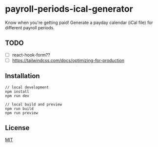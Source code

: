 # payroll-periods-ical-generator
Know when you're getting paid! Generate a payday calendar (iCal file) for different payroll periods.

## TODO
- [ ] react-hook-form??
- [ ] https://tailwindcss.com/docs/optimizing-for-production

## Installation
```
// local development
npm install
npm run dev

// local build and preview
npm run build
npm run preview
```

## License
[MIT](https://choosealicense.com/licenses/mit/)
